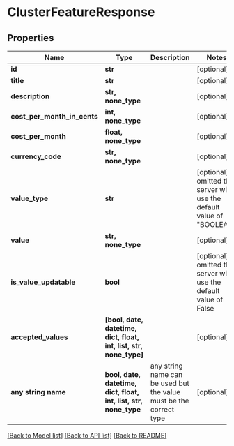 # ClusterFeatureResponse


## Properties
Name | Type | Description | Notes
------------ | ------------- | ------------- | -------------
**id** | **str** |  | [optional] 
**title** | **str** |  | [optional] 
**description** | **str, none_type** |  | [optional] 
**cost_per_month_in_cents** | **int, none_type** |  | [optional] 
**cost_per_month** | **float, none_type** |  | [optional] 
**currency_code** | **str, none_type** |  | [optional] 
**value_type** | **str** |  | [optional]  if omitted the server will use the default value of "BOOLEAN"
**value** | **str, none_type** |  | [optional] 
**is_value_updatable** | **bool** |  | [optional]  if omitted the server will use the default value of False
**accepted_values** | **[bool, date, datetime, dict, float, int, list, str, none_type]** |  | [optional] 
**any string name** | **bool, date, datetime, dict, float, int, list, str, none_type** | any string name can be used but the value must be the correct type | [optional]

[[Back to Model list]](../README.md#documentation-for-models) [[Back to API list]](../README.md#documentation-for-api-endpoints) [[Back to README]](../README.md)


